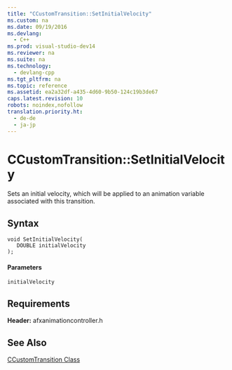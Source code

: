 ```yaml
---
title: "CCustomTransition::SetInitialVelocity"
ms.custom: na
ms.date: 09/19/2016
ms.devlang: 
  - C++
ms.prod: visual-studio-dev14
ms.reviewer: na
ms.suite: na
ms.technology: 
  - devlang-cpp
ms.tgt_pltfrm: na
ms.topic: reference
ms.assetid: ea2a32df-a435-4d60-9b50-124c19b3de67
caps.latest.revision: 10
robots: noindex,nofollow
translation.priority.ht: 
  - de-de
  - ja-jp
---
```

# CCustomTransition::SetInitialVelocity
Sets an initial velocity, which will be applied to an animation variable associated with this transition.  
  
## Syntax  
  
```  
void SetInitialVelocity(  
   DOUBLE initialVelocity  
);  
```  
  
#### Parameters  
 `initialVelocity`  
  
## Requirements  
 **Header:** afxanimationcontroller.h  
  
## See Also  
 [CCustomTransition Class](../vs140/CCustomTransition-Class.md)